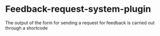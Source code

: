# Feedback-request-system-plugin
The output of the form for sending a request for feedback is carried out through a shortcode
